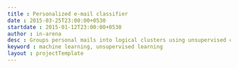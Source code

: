 ```yaml
---
title : Personalized e-mail classifier
date : 2015-03-25T23:00:00+0530
startdate : 2015-01-12T23:00:00+0530
author : in-arena
desc : Groups personal mails into logical clusters using unsupervised clustering technique.
keyword : machine learning, unsupervised learning
layout : projectTemplate
---
```

